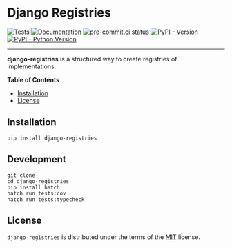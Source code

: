 # Django Registries

[![Tests](https://github.com/valberg/django-registries/actions/workflows/test.yml/badge.svg)](https://github.com/valberg/django-registries/actions/workflows/test.yml)
[![Documentation](https://readthedocs.org/projects/django-registries/badge/?version=latest)](https://django-registries.readthedocs.io/en/latest/?badge=latest)
[![pre-commit.ci status](https://results.pre-commit.ci/badge/github/valberg/django-registries/main.svg)](https://results.pre-commit.ci/latest/github/valberg/django-registries/main)
[![PyPI - Version](https://img.shields.io/pypi/v/django-registries.svg)](https://pypi.org/project/django-registries)
[![PyPI - Python Version](https://img.shields.io/pypi/pyversions/django-registries.svg)](https://pypi.org/project/django-registries)

-----

**django-registries** is a structured way to create registries of implementations.


**Table of Contents**

- [Installation](#installation)
- [License](#license)

## Installation

```console
pip install django-registries
```

## Development

```console
git clone
cd django-registries
pip install hatch
hatch run tests:cov
hatch run tests:typecheck
```

## License

`django-registries` is distributed under the terms of the [MIT](https://spdx.org/licenses/MIT.html) license.
